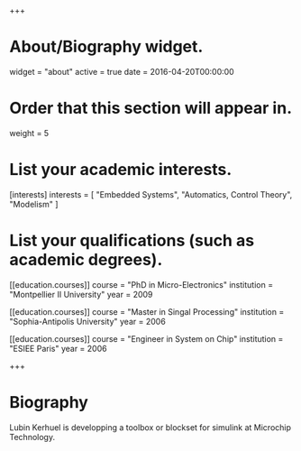 +++
# About/Biography widget.
widget = "about"
active = true
date = 2016-04-20T00:00:00

# Order that this section will appear in.
weight = 5

# List your academic interests.
[interests]
  interests = [
    "Embedded Systems",
    "Automatics, Control Theory",
    "Modelism"
  ]

# List your qualifications (such as academic degrees).
[[education.courses]]
  course = "PhD in Micro-Electronics"
  institution = "Montpellier II University"
  year = 2009

[[education.courses]]
  course = "Master in Singal Processing"
  institution = "Sophia-Antipolis University"
  year = 2006

[[education.courses]]
  course = "Engineer in System on Chip"
  institution = "ESIEE Paris"
  year = 2006
 
+++

# Biography

Lubin Kerhuel is developping a toolbox or blockset for simulink at Microchip Technology.